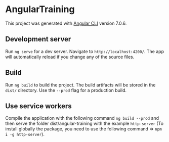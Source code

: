 # AngularTraining

This project was generated with [Angular CLI](https://github.com/angular/angular-cli) version 7.0.6.

## Development server

Run `ng serve` for a dev server. Navigate to `http://localhost:4200/`. The app will automatically reload if you change any of the source files.

## Build

Run `ng build` to build the project. The build artifacts will be stored in the `dist/` directory. Use the `--prod` flag for a production build.

## Use service workers

Compile the application with the following command  `ng build --prod` and then serve the folder dist/angular-training with the example `http-server` (To install globally the package, you need to use the following command => `npm i -g http-server`).
